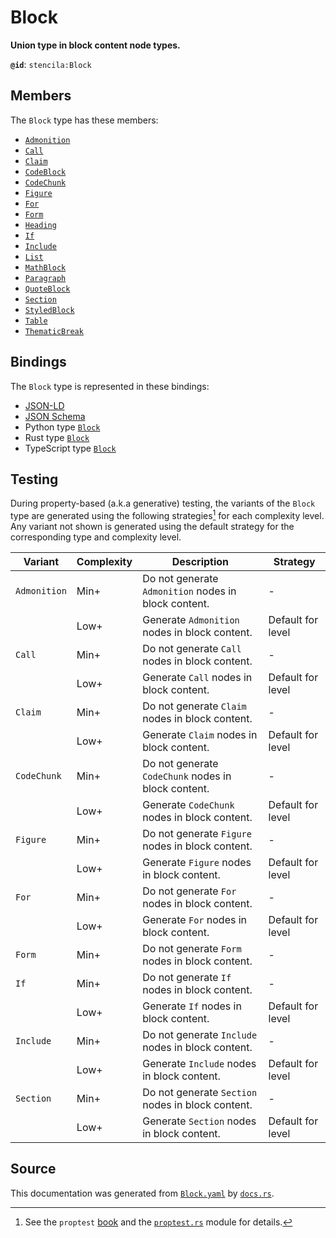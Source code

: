 # Block

**Union type in block content node types.**

**`@id`**: `stencila:Block`

## Members

The `Block` type has these members:

- [`Admonition`](https://github.com/stencila/stencila/blob/main/docs/reference/schema/prose/admonition.md)
- [`Call`](https://github.com/stencila/stencila/blob/main/docs/reference/schema/flow/call.md)
- [`Claim`](https://github.com/stencila/stencila/blob/main/docs/reference/schema/works/claim.md)
- [`CodeBlock`](https://github.com/stencila/stencila/blob/main/docs/reference/schema/code/code-block.md)
- [`CodeChunk`](https://github.com/stencila/stencila/blob/main/docs/reference/schema/code/code-chunk.md)
- [`Figure`](https://github.com/stencila/stencila/blob/main/docs/reference/schema/works/figure.md)
- [`For`](https://github.com/stencila/stencila/blob/main/docs/reference/schema/flow/for.md)
- [`Form`](https://github.com/stencila/stencila/blob/main/docs/reference/schema/flow/form.md)
- [`Heading`](https://github.com/stencila/stencila/blob/main/docs/reference/schema/prose/heading.md)
- [`If`](https://github.com/stencila/stencila/blob/main/docs/reference/schema/flow/if.md)
- [`Include`](https://github.com/stencila/stencila/blob/main/docs/reference/schema/flow/include.md)
- [`List`](https://github.com/stencila/stencila/blob/main/docs/reference/schema/prose/list.md)
- [`MathBlock`](https://github.com/stencila/stencila/blob/main/docs/reference/schema/math/math-block.md)
- [`Paragraph`](https://github.com/stencila/stencila/blob/main/docs/reference/schema/prose/paragraph.md)
- [`QuoteBlock`](https://github.com/stencila/stencila/blob/main/docs/reference/schema/prose/quote-block.md)
- [`Section`](https://github.com/stencila/stencila/blob/main/docs/reference/schema/prose/section.md)
- [`StyledBlock`](https://github.com/stencila/stencila/blob/main/docs/reference/schema/style/styled-block.md)
- [`Table`](https://github.com/stencila/stencila/blob/main/docs/reference/schema/works/table.md)
- [`ThematicBreak`](https://github.com/stencila/stencila/blob/main/docs/reference/schema/prose/thematic-break.md)

## Bindings

The `Block` type is represented in these bindings:

- [JSON-LD](https://stencila.dev/Block.jsonld)
- [JSON Schema](https://stencila.dev/Block.schema.json)
- Python type [`Block`](https://github.com/stencila/stencila/blob/main/python/python/stencila/types/block.py)
- Rust type [`Block`](https://github.com/stencila/stencila/blob/main/rust/schema/src/types/block.rs)
- TypeScript type [`Block`](https://github.com/stencila/stencila/blob/main/typescript/src/types/Block.ts)

## Testing

During property-based (a.k.a generative) testing, the variants of the `Block` type are generated using the following strategies[^1] for each complexity level. Any variant not shown is generated using the default strategy for the corresponding type and complexity level.

| Variant      | Complexity | Description                                          | Strategy          |
| ------------ | ---------- | ---------------------------------------------------- | ----------------- |
| `Admonition` | Min+       | Do not generate `Admonition` nodes in block content. | -                 |
|              | Low+       | Generate `Admonition` nodes in block content.        | Default for level |
| `Call`       | Min+       | Do not generate `Call` nodes in block content.       | -                 |
|              | Low+       | Generate `Call` nodes in block content.              | Default for level |
| `Claim`      | Min+       | Do not generate `Claim` nodes in block content.      | -                 |
|              | Low+       | Generate `Claim` nodes in block content.             | Default for level |
| `CodeChunk`  | Min+       | Do not generate `CodeChunk` nodes in block content.  | -                 |
|              | Low+       | Generate `CodeChunk` nodes in block content.         | Default for level |
| `Figure`     | Min+       | Do not generate `Figure` nodes in block content.     | -                 |
|              | Low+       | Generate `Figure` nodes in block content.            | Default for level |
| `For`        | Min+       | Do not generate `For` nodes in block content.        | -                 |
|              | Low+       | Generate `For` nodes in block content.               | Default for level |
| `Form`       | Min+       | Do not generate `Form` nodes in block content.       | -                 |
| `If`         | Min+       | Do not generate `If` nodes in block content.         | -                 |
|              | Low+       | Generate `If` nodes in block content.                | Default for level |
| `Include`    | Min+       | Do not generate `Include` nodes in block content.    | -                 |
|              | Low+       | Generate `Include` nodes in block content.           | Default for level |
| `Section`    | Min+       | Do not generate `Section` nodes in block content.    | -                 |
|              | Low+       | Generate `Section` nodes in block content.           | Default for level |

## Source

This documentation was generated from [`Block.yaml`](https://github.com/stencila/stencila/blob/main/schema/Block.yaml) by [`docs.rs`](https://github.com/stencila/stencila/blob/main/rust/schema-gen/src/docs.rs).

[^1]: See the `proptest` [book](https://proptest-rs.github.io/proptest/) and the [`proptest.rs`](https://github.com/stencila/stencila/blob/main/rust/schema/src/proptests.rs) module for details.